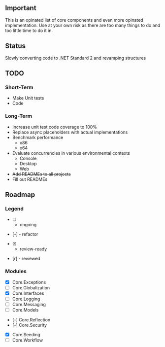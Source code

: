 ## Important

This is an opinated list of core components and even more opinated implementation. Use at your own risk as there are too many things to do and too little time to do it in.

## Status

Slowly converting code to .NET Standard 2 and revamping structures


## TODO

### Short-Term
* Make Unit tests
* Code

### Long-Term
* Increase unit test code coverage to 100% 
* Replace async placeholders with actual implementations
* Benchmark performance
  * x86
  * x64
* Evaluate concurrencies in various environmental contexts
  * Console
  * Desktop
  * Web
* <s>Add READMEs to all projects</s>
* Fill out READMEs


## Roadmap

### Legend
* [ ] - ongoing
* [-] - refactor  
* [x] - review-ready  
* [r] - reviewed  

### Modules
- [x] Core.Exceptions
- [ ] Core.Globalization 
- [x] Core.Interfaces  
- [ ] Core.Logging  
- [ ] Core.Messaging  
- [ ] Core.Models  
- [-] Core.Reflection
- [-] Core.Security  
- [x] Core.Seeding 
- [ ] Core.Workflow 
